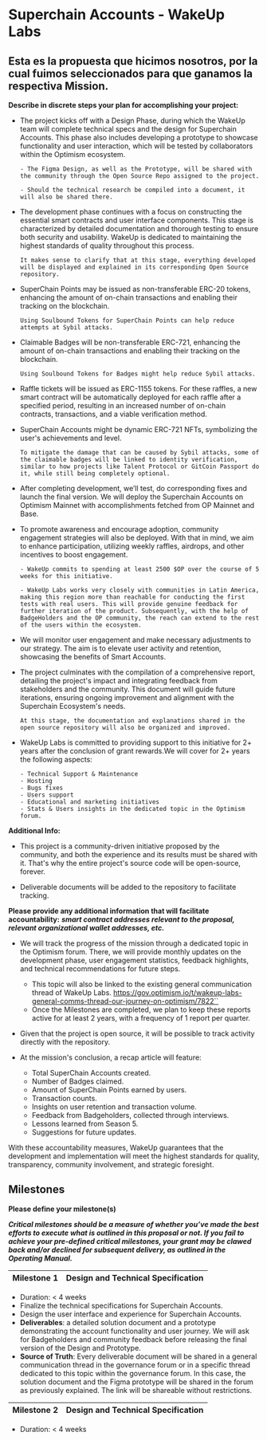 # Superchain Accounts - WakeUp Labs
## Esta es la propuesta que hicimos nosotros, por la cual fuimos seleccionados para que ganamos la respectiva Mission.


**Describe in discrete steps your plan for accomplishing your project:**

- The project kicks off with a Design Phase, during which the WakeUp team will complete technical specs and the design for Superchain Accounts. This phase also includes developing a prototype to showcase functionality and user interaction, which will be tested by collaborators within the Optimism ecosystem.

      - The Figma Design, as well as the Prototype, will be shared with the community through the Open Source Repo assigned to the project.
  
      - Should the technical research be compiled into a document, it will also be shared there.
 

- The development phase continues with a focus on constructing the essential smart contracts and user interface components. This stage is characterized by detailed documentation and thorough testing to ensure both security and usability. WakeUp is dedicated to maintaining the highest standards of quality throughout this process.

      It makes sense to clarify that at this stage, everything developed will be displayed and explained in its corresponding Open Source repository.

- SuperChain Points may be issued as non-transferable ERC-20 tokens, enhancing the amount of on-chain transactions and enabling their tracking on the blockchain.

      Using Soulbound Tokens for SuperChain Points can help reduce attempts at Sybil attacks.

- Claimable Badges will be non-transferable ERC-721, enhancing the amount of on-chain transactions and enabling their tracking on the blockchain.

      Using Soulbound Tokens for Badges might help reduce Sybil attacks.

- Raffle tickets will be issued as ERC-1155 tokens. For these raffles, a new smart contract will be automatically deployed for each raffle after a specified period, resulting in an increased number of on-chain contracts, transactions, and a viable verification method.

- SuperChain Accounts might be dynamic ERC-721 NFTs, symbolizing the user's achievements and level.

      To mitigate the damage that can be caused by Sybil attacks, some of the claimable badges will be linked to identity verification, similar to how projects like Talent Protocol or GitCoin Passport do it, while still being completely optional.

- After completing development, we’ll test, do corresponding fixes and launch the final version. We will deploy the Superchain Accounts on Optimism Mainnet with accomplishments fetched from OP Mainnet and Base.

- To promote awareness and encourage adoption, community engagement strategies will also be deployed. With that in mind, we aim to enhance participation, utilizing weekly raffles, airdrops, and other incentives to boost engagement.

      - WakeUp commits to spending at least 2500 $OP over the course of 5 weeks for this initiative.

      - WakeUp Labs works very closely with communities in Latin America, making this region more than reachable for conducting the first tests with real users. This will provide genuine feedback for further iteration of the product. Subsequently, with the help of BadgeHolders and the OP community, the reach can extend to the rest of the users within the ecosystem.

- We will monitor user engagement and make necessary adjustments to our strategy. The aim is to elevate user activity and retention, showcasing the benefits of Smart Accounts.

- The project culminates with the compilation of a comprehensive report, detailing the project's impact and integrating feedback from stakeholders and the community. This document will guide future iterations, ensuring ongoing improvement and alignment with the Superchain Ecosystem's needs. 

      At this stage, the documentation and explanations shared in the open source repository will also be organized and improved.

- WakeUp Labs is committed to providing support to this initiative for 2+ years after the conclusion of grant rewards.We will cover for 2+ years the following aspects: 

      - Technical Support & Maintenance
      - Hosting
      - Bugs fixes
      - Users support
      - Educational and marketing initiatives
      - Stats & Users insights in the dedicated topic in the Optimism forum.

**Additional Info:**

- This project is a community-driven initiative proposed by the community, and both the experience and its results must be shared with it. That's why the entire project's source code will be open-source, forever.

- Deliverable documents will be added to the repository to facilitate tracking.

**Please provide any additional information that will facilitate accountability:**
***smart contract addresses relevant to the proposal, relevant organizational wallet addresses, etc.***

* We will track the progress of the mission through a dedicated topic in the Optimism forum. There, we will provide monthly updates on the development phase, user engagement statistics, feedback highlights, and technical recommendations for future steps.
    * This topic will also be linked to the existing general communication thread of WakeUp Labs. https://gov.optimism.io/t/wakeup-labs-general-comms-thread-our-journey-on-optimism/7822``
    * Once the Milestones are completed, we plan to keep these reports active for at least 2 years, with a frequency of 1 report per quarter.

* Given that the project is open source, it will be possible to track activity directly with the repository.

* At the mission's conclusion, a recap article will feature:
    * Total SuperChain Accounts created.
    * Number of Badges claimed.
    * Amount of SuperChain Points earned by users. 
    * Transaction counts.
    * Insights on user retention and transaction volume.
    * Feedback from Badgeholders, collected through interviews.
    * Lessons learned from Season 5.
    * Suggestions for future updates.

With these accountability measures, WakeUp guarantees that the development and implementation will meet the highest standards for quality, transparency, community involvement, and strategic foresight.

## Milestones
**Please define your milestone(s)**

***Critical milestones should be a measure of whether you’ve made the best efforts to execute what is outlined in this proposal or not. If you fail to achieve your pre-defined critical milestones, your grant may be clawed back and/or declined for subsequent delivery, as outlined in the Operating Manual.***


Milestone 1  | Design and Technical Specification
------------- | -------------
- Duration: < 4 weeks
- Finalize the technical specifications for Superchain Accounts.
- Design the user interface and experience for Superchain Accounts.
- **Deliverables**: a detailed solution document and a prototype demonstrating the account functionality and user journey.      We will ask for Badgeholders and community feedback before releasing the final version of the Design and Prototype.
- **Source of Truth**: Every deliverable document will be shared in a general communication thread in the governance forum or in a specific thread dedicated to this topic within the governance forum. In this case, the solution document and the Figma prototype will be shared in the forum as previously explained. The link will be shareable without restrictions.

Milestone 2  | Design and Technical Specification
------------- | -------------
- Duration: < 4 weeks
